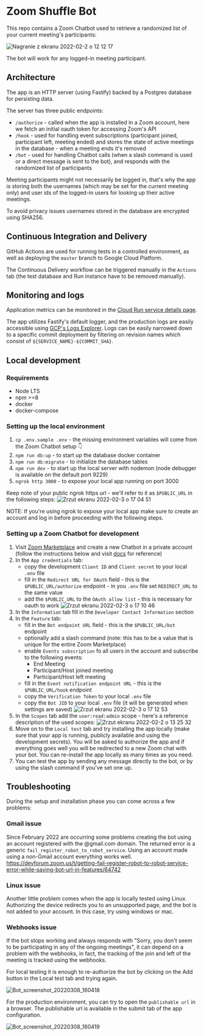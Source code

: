 # Zoom Shuffle Bot

This repo contains a Zoom Chatbot used to retrieve a randomized list of your current meeting's participants:

![Nagranie z ekranu 2022-02-2 o 12 12 17](https://user-images.githubusercontent.com/5416572/152143409-12162c5f-210e-40a3-bf1b-aa0362612089.gif)

The bot will work for any logged-in meeting participant.

## Architecture

The app is an HTTP server (using Fastify) backed by a Postgres database for persisting data.

The server has three public endpoints:

- `/authorize` - called when the app is installed in a Zoom account, here we fetch an initial oauth token for accessing
  Zoom's API
- `/hook` - used for handling event subscriptions (participant joined, participant left, meeting ended) and stores the 
  state of active meetings in the database - when a meeting ends it's removed
- `/bot` - used for handling Chatbot calls (when a slash command is used or a direct message is sent to the bot), and
  responds with the randomized list of participants

Meeting participants might not necessarily be logged in, that's why the app is storing both the usernames (which may be 
set for the current meeting only) and user ids of the logged-in users for looking up their active meetings.

To avoid privacy issues usernames stored in the database are encrypted using SHA256.

## Continuous Integration and Delivery

GitHub Actions are used for running tests in a controlled environment, as well as deploying the `master` branch to 
Google Cloud Platform.

The Continuous Delivery workflow can be triggered manually in the `Actions` tab (the test database and Run instance have 
to be removed manually).

## Monitoring and logs

Application metrics can be monitored in the [Cloud Run service details page](https://console.cloud.google.com/run/detail/europe-west1/zoom-shuffle-bot/metrics?project=shuffle-zoom-bot).

The app utilizes Fastify's default logger, and the production logs are easily accessible using [GCP's Logs Explorer](https://console.cloud.google.com/logs/query;query=resource.type%3D%22cloud_run_revision%22%0Aresource.labels.service_name%3D%22zoom-shuffle-bot%22?project=shuffle-zoom-bot). 
Logs can be easily narrowed down to a specific commit deployment by filtering on revision names which consist of 
`${SERVICE_NAME}-${COMMIT_SHA}`.

## Local development

### Requirements

- Node LTS
- npm >=8
- docker
- docker-compose

### Setting up the local environment

1. `cp .env.sample .env` - the missing environment variables will come from the Zoom Chatbot setup 👇
2. `npm run db:up` - to start up the database docker container
3. `npm run db:migrate` - to initialize the database tables
4. `npm run dev` - to start up the local server with nodemon (node debugger is available on the default port 9229)
5. `ngrok http 3000` - to expose your local app running on port 3000

Keep note of your public ngrok https url - we'll refer to it as `$PUBLIC_URL` in the following steps:
![Zrzut ekranu 2022-02-3 o 17 04 51](https://user-images.githubusercontent.com/5416572/152380581-d9bd7eba-81d3-454a-80eb-d33354daa8d2.png)

NOTE: If you're using ngrok to expose your local app make sure to create an account and log in before proceeding with 
the following steps.

### Setting up a Zoom Chatbot for development

1. Visit [Zoom Marketplace](https://marketplace.zoom.us/develop/create) and create a new Chatbot in a private account 
   (follow the instructions below and visit [docs](https://marketplace.zoom.us/docs/guides/build/chatbot-app) for 
   reference)
2. In the `App credentials` tab:
   - copy the development `Client ID` and `Client secret` to your local `.env` file
   - fill in the `Redirect URL for OAuth` field - this is the `$PUBLIC_URL/authorize` endpoint - 
     in you `.env` file set `REDIRECT_URL` to the same value
   - add the `$PUBLIC_URL` to the `OAuth allow list` - this is necessary for oauth to work
   ![Zrzut ekranu 2022-02-3 o 17 10 46](https://user-images.githubusercontent.com/5416572/152381611-ff55fbc4-79b4-426d-a227-8ebb79002461.png)
3. In the `Information` tab fill in the `Developer Contact Information` section
4. In the `Feature` tab:
   - fill in the `Bot endpoint URL` field - this is the `$PUBLIC_URL/bot` endpoint
   - optionally add a slash command (note: this has to be a value that is unique for the entire Zoom Marketplace)
   - enable `Events subscription` fo all users in the account and subscribe to the following events:
     - End Meeting
     - Participant/Host joined meeting
     - Participant/Host left meeting
   - fill in the `Event notification endpoint URL` - this is the `$PUBLIC_URL/hook` endpoint
   - copy the `Verification Token` to your local `.env` file
   - copy the `Bot JID` to your local `.env` file (it will be generated when settings are saved)
   ![Zrzut ekranu 2022-02-3 o 17 12 53](https://user-images.githubusercontent.com/5416572/152381946-e7cbc48b-849e-4b44-b698-05a5020ad85e.png)
5. In the `Scopes` tab add the `user:read:admin` scope - here's a reference description of the used scopes:
   ![Zrzut ekranu 2022-02-2 o 13 25 32](https://user-images.githubusercontent.com/5416572/152153304-6fa14420-0ef5-49c3-9788-9e1de702516e.png)
6. Move on to the `Local test` tab and try installing the app locally (make sure that your app is running, publicly 
   available and using the development secrets). You will be asked to authorize the app and if everything goes well 
   you will be redirected to a new Zoom chat with your bot. You can re-install the app locally as many times as you need.
7. You can test the app by sending any message directly to the bot, or by using the slash command if you've set one up.

## Troubleshooting

During the setup and installation phase you can come across a few problems:

### Gmail issue
Since February 2022 are occurring some problems creating the bot using an account registered with the @gmail.com domain. The returned error is a generic `fail_register_robot_to_robot_service`. Using an account made using a non-Gmail account everything works well. https://devforum.zoom.us/t/getting-fail-register-robot-to-robot-service-error-while-saving-bot-url-in-features/64742

### Linux issue
Another little problem comes when the app is locally tested using Linux. 
Authorizing the device redirects you to an unsupported page, and the bot is not added to your account.
In this case, try using windows or mac.

### Webhooks issue
If the bot stops working and always responds with "Sorry, you don't seem to be participating in any of the ongoing meetings", it can depend on a problem with the webhooks, in
fact, the tracking of the join and left of the meeting is tracked using the webhooks.

For local testing it is enough to re-authorize the bot by clicking on the Add button in the Local test tab and trying again.

![Bot_screenshot_20220308_160418](https://user-images.githubusercontent.com/1851362/157255589-1894ceda-c89d-4a14-badf-45f8b5524b18.png)

For the production environment, you can try to open the `publishable url` in a browser. The publishable url is available in the submit tab of the app configuration.

![Bot_screenshot_20220308_160419](https://user-images.githubusercontent.com/1851362/157255632-1f263236-7f0b-4b55-9e56-231132f3764d.png)
